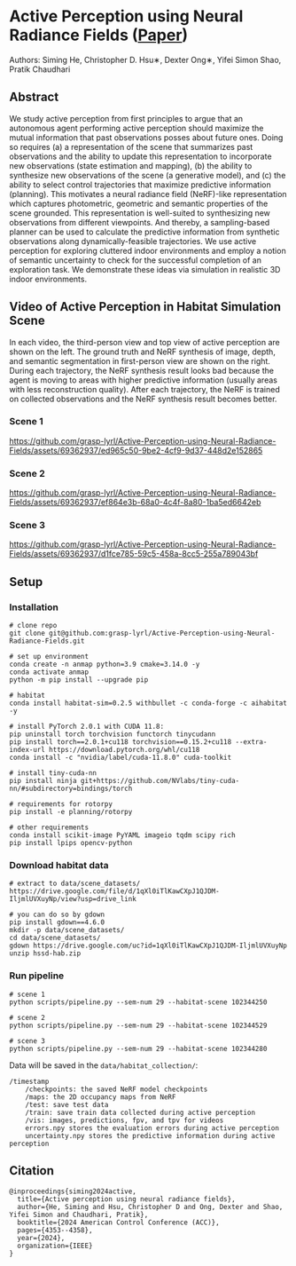 # Active Perception using Neural Radiance Fields ([Paper](https://arxiv.org/abs/2310.09892))
Authors: Siming He, Christopher D. Hsu∗, Dexter Ong∗, Yifei Simon Shao, Pratik Chaudhari

## Abstract
We study active perception from first principles to argue that an autonomous agent performing active perception should maximize the mutual information that past observations posses about future ones. Doing so requires (a) a representation of the scene that summarizes past observations and the ability to update this representation to incorporate new observations (state estimation and mapping), (b) the ability to synthesize new observations of the scene (a generative model), and (c) the ability to select control trajectories that maximize predictive information (planning). This motivates a neural radiance field (NeRF)-like representation which captures photometric, geometric and semantic properties of the scene grounded. This representation is well-suited to synthesizing new observations from different viewpoints. And thereby, a sampling-based planner can be used to calculate the predictive information from synthetic observations along dynamically-feasible trajectories. We use active perception for exploring cluttered indoor environments and employ a notion of semantic uncertainty to check for the successful completion of an exploration task. We demonstrate these ideas via simulation in realistic 3D indoor environments.


## Video of Active Perception in Habitat Simulation Scene
In each video, the third-person view and top view of active perception are shown on the left. The ground truth and NeRF synthesis of image, depth, and semantic segmentation in first-person view are shown on the right. During each trajectory, the NeRF synthesis result looks bad because the agent is moving to areas with higher predictive information (usually areas with less reconstruction quality). After each trajectory, the NeRF is trained on collected observations and the NeRF synthesis result becomes better.  
### Scene 1


https://github.com/grasp-lyrl/Active-Perception-using-Neural-Radiance-Fields/assets/69362937/ed965c50-9be2-4cf9-9d37-448d2e152865


### Scene 2


https://github.com/grasp-lyrl/Active-Perception-using-Neural-Radiance-Fields/assets/69362937/ef864e3b-68a0-4c4f-8a80-1ba5ed6642eb


### Scene 3


https://github.com/grasp-lyrl/Active-Perception-using-Neural-Radiance-Fields/assets/69362937/d1fce785-59c5-458a-8cc5-255a789043bf


## Setup
### Installation
```
# clone repo
git clone git@github.com:grasp-lyrl/Active-Perception-using-Neural-Radiance-Fields.git

# set up environment
conda create -n anmap python=3.9 cmake=3.14.0 -y
conda activate anmap
python -m pip install --upgrade pip

# habitat
conda install habitat-sim=0.2.5 withbullet -c conda-forge -c aihabitat -y

# install PyTorch 2.0.1 with CUDA 11.8:
pip uninstall torch torchvision functorch tinycudann
pip install torch==2.0.1+cu118 torchvision==0.15.2+cu118 --extra-index-url https://download.pytorch.org/whl/cu118
conda install -c "nvidia/label/cuda-11.8.0" cuda-toolkit

# install tiny-cuda-nn
pip install ninja git+https://github.com/NVlabs/tiny-cuda-nn/#subdirectory=bindings/torch

# requirements for rotorpy
pip install -e planning/rotorpy

# other requirements
conda install scikit-image PyYAML imageio tqdm scipy rich
pip install lpips opencv-python
```
### Download habitat data
```
# extract to data/scene_datasets/
https://drive.google.com/file/d/1qXl0iTlKawCXpJ1QJDM-IljmlUVXuyNp/view?usp=drive_link

# you can do so by gdown
pip install gdown==4.6.0
mkdir -p data/scene_datasets/
cd data/scene_datasets/
gdown https://drive.google.com/uc?id=1qXl0iTlKawCXpJ1QJDM-IljmlUVXuyNp
unzip hssd-hab.zip
```

### Run pipeline
```
# scene 1
python scripts/pipeline.py --sem-num 29 --habitat-scene 102344250

# scene 2
python scripts/pipeline.py --sem-num 29 --habitat-scene 102344529

# scene 3
python scripts/pipeline.py --sem-num 29 --habitat-scene 102344280
```
Data will be saved in the `data/habitat_collection/`:
```
/timestamp
	/checkpoints: the saved NeRF model checkpoints
	/maps: the 2D occupancy maps from NeRF
	/test: save test data
	/train: save train data collected during active perception
	/vis: images, predictions, fpv, and tpv for videos
	errors.npy stores the evaluation errors during active perception
	uncertainty.npy stores the predictive information during active perception
```

## Citation
```
@inproceedings{siming2024active,
  title={Active perception using neural radiance fields},
  author={He, Siming and Hsu, Christopher D and Ong, Dexter and Shao, Yifei Simon and Chaudhari, Pratik},
  booktitle={2024 American Control Conference (ACC)},
  pages={4353--4358},
  year={2024},
  organization={IEEE}
}
```
